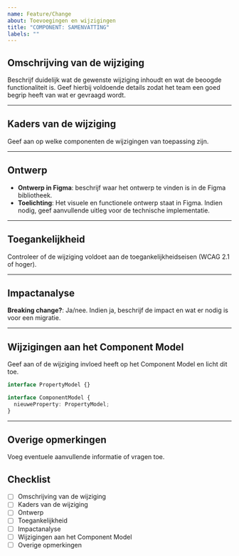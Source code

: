 ```yaml
---
name: Feature/Change
about: Toevoegingen en wijzigingen
title: "COMPONENT: SAMENVATTING"
labels: ""
---
```


## Omschrijving van de wijziging

Beschrijf duidelijk wat de gewenste wijziging inhoudt en wat de beoogde functionaliteit is. Geef hierbij voldoende details zodat het team een goed begrip heeft van wat er gevraagd wordt.

---

## Kaders van de wijziging

Geef aan op welke componenten de wijzigingen van toepassing zijn.

---

## Ontwerp

- **Ontwerp in Figma**: beschrijf waar het ontwerp te vinden is in de Figma bibliotheek.
- **Toelichting**: Het visuele en functionele ontwerp staat in Figma. Indien nodig, geef aanvullende uitleg voor de technische implementatie.

---

## Toegankelijkheid

Controleer of de wijziging voldoet aan de toegankelijkheidseisen (WCAG 2.1 of hoger).

---

## Impactanalyse

**Breaking change?**: Ja/nee. Indien ja, beschrijf de impact en wat er nodig is voor een migratie.

---

## Wijzigingen aan het Component Model

Geef aan of de wijziging invloed heeft op het Component Model en licht dit toe.

```ts
interface PropertyModel {}

interface ComponentModel {
  nieuweProperty: PropertyModel;
}
```

---

## Overige opmerkingen

Voeg eventuele aanvullende informatie of vragen toe.

## Checklist

- [ ] Omschrijving van de wijziging
- [ ] Kaders van de wijziging
- [ ] Ontwerp
- [ ] Toegankelijkheid
- [ ] Impactanalyse
- [ ] Wijzigingen aan het Component Model
- [ ] Overige opmerkingen
